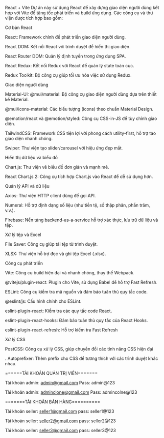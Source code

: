 React + Vite Dự án này sử dụng React để xây dựng giao diện người dùng kết hợp với Vite để tăng tốc phát triển và build ứng dụng. Các công cụ và thư viện được tích hợp bao gồm:

Cơ bản React

React: Framework chính để phát triển giao diện người dùng.

React DOM: Kết nối React với trình duyệt để hiển thị giao diện.

React Router DOM: Quản lý định tuyến trong ứng dụng SPA.

React Redux: Kết nối Redux với React để quản lý state toàn cục.

Redux Toolkit: Bộ công cụ giúp tối ưu hóa việc sử dụng Redux.

Giao diện người dùng

Material-UI: @mui/material: Bộ công cụ giao diện người dùng dựa trên thiết kế Material.

@mui/icons-material: Các biểu tượng (icons) theo chuẩn Material Design.

@emotion/react và @emotion/styled: Công cụ CSS-in-JS để tùy chỉnh giao diện.

TailwindCSS: Framework CSS tiện lợi với phong cách utility-first, hỗ trợ tạo giao diện nhanh chóng.

Swiper: Thư viện tạo slider/carousel với hiệu ứng đẹp mắt.

Hiển thị dữ liệu và biểu đồ

Chart.js: Thư viện vẽ biểu đồ đơn giản và mạnh mẽ.

React Chart.js 2: Công cụ tích hợp Chart.js vào React để dễ sử dụng hơn.

Quản lý API và dữ liệu

Axios: Thư viện HTTP client dùng để gọi API.

Numeral: Hỗ trợ định dạng số liệu (như tiền tệ, số thập phân, phần trăm, v.v.).

Firebase: Nền tảng backend-as-a-service hỗ trợ xác thực, lưu trữ dữ liệu và tệp.

Xử lý tệp và Excel

File Saver: Công cụ giúp tải tệp từ trình duyệt.

XLSX: Thư viện hỗ trợ đọc và ghi tệp Excel (.xlsx).

Công cụ phát triển

Vite: Công cụ build hiện đại và nhanh chóng, thay thế Webpack.

@vitejs/plugin-react: Plugin cho Vite, sử dụng Babel để hỗ trợ Fast Refresh.

ESLint: Công cụ kiểm tra mã nguồn và đảm bảo tuân thủ quy tắc code.

@eslint/js: Cấu hình chính cho ESLint.

eslint-plugin-react: Kiểm tra các quy tắc code React.

eslint-plugin-react-hooks: Đảm bảo tuân thủ quy tắc của React Hooks.

eslint-plugin-react-refresh: Hỗ trợ kiểm tra Fast Refresh

Xử lý CSS

PostCSS: Công cụ xử lý CSS, giúp chuyển đổi các tính năng CSS hiện đại

. Autoprefixer: Thêm prefix cho CSS để tương thích với các trình duyệt khác nhau.

======TÀI KHOẢN QUẢN TRỊ VIÊN=======

Tài khoản admin: admin@gmail.com Pass: admin@123

Tài khoản admin: adminclone@gmail.com Pass: admincolne@123

=======TÀI KHOẢN BÁN HÀNG==========

Tài khoản seller: seller1@gmail.com pass: seller1@123

Tài khoản seller: seller2@gmail.com pass: seller2@123

Tài khoản seller: seller3@gmail.com pass: seller3@123